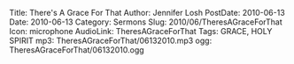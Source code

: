 Title: There's A Grace For That
Author: Jennifer Losh
PostDate: 2010-06-13
Date: 2010-06-13
Category: Sermons
Slug: 2010/06/TheresAGraceForThat
Icon: microphone
AudioLink: TheresAGraceForThat
Tags: GRACE, HOLY SPIRIT
mp3: TheresAGraceForThat/06132010.mp3
ogg: TheresAGraceForThat/06132010.ogg
